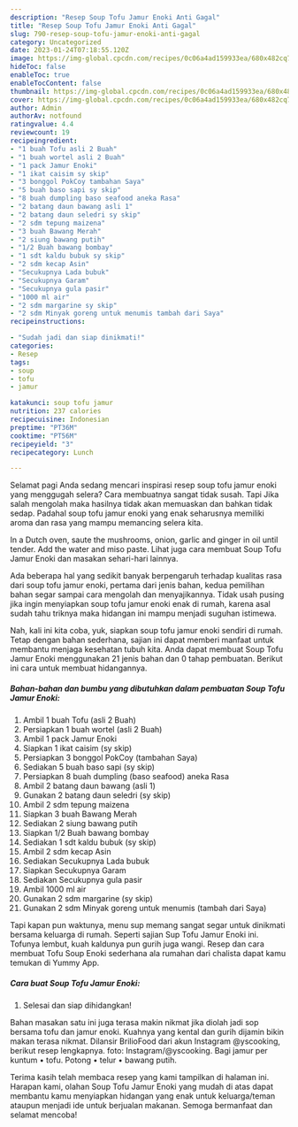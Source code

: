 ```yaml
---
description: "Resep Soup Tofu Jamur Enoki Anti Gagal"
title: "Resep Soup Tofu Jamur Enoki Anti Gagal"
slug: 790-resep-soup-tofu-jamur-enoki-anti-gagal
category: Uncategorized
date: 2023-01-24T07:18:55.120Z
image: https://img-global.cpcdn.com/recipes/0c06a4ad159933ea/680x482cq70/soup-tofu-jamur-enoki-foto-resep-utama.jpg
hideToc: false
enableToc: true
enableTocContent: false
thumbnail: https://img-global.cpcdn.com/recipes/0c06a4ad159933ea/680x482cq70/soup-tofu-jamur-enoki-foto-resep-utama.jpg
cover: https://img-global.cpcdn.com/recipes/0c06a4ad159933ea/680x482cq70/soup-tofu-jamur-enoki-foto-resep-utama.jpg
author: Admin
authorAv: notfound
ratingvalue: 4.4
reviewcount: 19
recipeingredient:
- "1 buah Tofu asli 2 Buah"
- "1 buah wortel asli 2 Buah"
- "1 pack Jamur Enoki"
- "1 ikat caisim sy skip"
- "3 bonggol PokCoy tambahan Saya"
- "5 buah baso sapi sy skip"
- "8 buah dumpling baso seafood aneka Rasa"
- "2 batang daun bawang asli 1"
- "2 batang daun seledri sy skip"
- "2 sdm tepung maizena"
- "3 buah Bawang Merah"
- "2 siung bawang putih"
- "1/2 Buah bawang bombay"
- "1 sdt kaldu bubuk sy skip"
- "2 sdm kecap Asin"
- "Secukupnya Lada bubuk"
- "Secukupnya Garam"
- "Secukupnya gula pasir"
- "1000 ml air"
- "2 sdm margarine sy skip"
- "2 sdm Minyak goreng untuk menumis tambah dari Saya"
recipeinstructions:

- "Sudah jadi dan siap dinikmati!"
categories:
- Resep
tags:
- soup
- tofu
- jamur

katakunci: soup tofu jamur 
nutrition: 237 calories
recipecuisine: Indonesian
preptime: "PT36M"
cooktime: "PT56M"
recipeyield: "3"
recipecategory: Lunch

---
```



Selamat pagi Anda sedang mencari inspirasi resep soup tofu jamur enoki yang menggugah selera? Cara membuatnya sangat tidak susah. Tapi Jika salah mengolah maka hasilnya tidak akan memuaskan dan bahkan tidak sedap. Padahal soup tofu jamur enoki yang enak seharusnya memiliki aroma dan rasa yang mampu memancing selera kita.


In a Dutch oven, saute the mushrooms, onion, garlic and ginger in oil until tender. Add the water and miso paste. Lihat juga cara membuat Soup Tofu Jamur Enoki dan masakan sehari-hari lainnya.

Ada beberapa hal yang sedikit banyak berpengaruh terhadap kualitas rasa dari soup tofu jamur enoki, pertama dari jenis bahan, kedua pemilihan bahan segar sampai cara mengolah dan menyajikannya. Tidak usah pusing jika ingin menyiapkan soup tofu jamur enoki enak di rumah, karena asal sudah tahu triknya maka hidangan ini mampu menjadi suguhan istimewa.


Nah, kali ini kita coba, yuk, siapkan soup tofu jamur enoki sendiri di rumah. Tetap dengan bahan sederhana, sajian ini dapat memberi manfaat untuk membantu menjaga kesehatan tubuh kita. Anda dapat membuat Soup Tofu Jamur Enoki menggunakan 21 jenis bahan dan 0 tahap pembuatan. Berikut ini cara untuk membuat hidangannya.

<!--inarticleads1-->

##### Bahan-bahan dan bumbu yang dibutuhkan dalam pembuatan Soup Tofu Jamur Enoki:

1. Ambil 1 buah Tofu (asli 2 Buah)
1. Persiapkan 1 buah wortel (asli 2 Buah)
1. Ambil 1 pack Jamur Enoki
1. Siapkan 1 ikat caisim (sy skip)
1. Persiapkan 3 bonggol PokCoy (tambahan Saya)
1. Sediakan 5 buah baso sapi (sy skip)
1. Persiapkan 8 buah dumpling (baso seafood) aneka Rasa
1. Ambil 2 batang daun bawang (asli 1)
1. Gunakan 2 batang daun seledri (sy skip)
1. Ambil 2 sdm tepung maizena
1. Siapkan 3 buah Bawang Merah
1. Sediakan 2 siung bawang putih
1. Siapkan 1/2 Buah bawang bombay
1. Sediakan 1 sdt kaldu bubuk (sy skip)
1. Ambil 2 sdm kecap Asin
1. Sediakan Secukupnya Lada bubuk
1. Siapkan Secukupnya Garam
1. Sediakan Secukupnya gula pasir
1. Ambil 1000 ml air
1. Gunakan 2 sdm margarine (sy skip)
1. Gunakan 2 sdm Minyak goreng untuk menumis (tambah dari Saya)


Tapi kapan pun waktunya, menu sup memang sangat segar untuk dinikmati bersama keluarga di rumah. Seperti sajian Sup Tofu Jamur Enoki ini. Tofunya lembut, kuah kaldunya pun gurih juga wangi. Resep dan cara membuat Tofu Soup Enoki sederhana ala rumahan dari chalista dapat kamu temukan di Yummy App. 

<!--inarticleads2-->

##### Cara buat Soup Tofu Jamur Enoki:


1. Selesai dan siap dihidangkan!

Bahan masakan satu ini juga terasa makin nikmat jika diolah jadi sop bersama tofu dan jamur enoki. Kuahnya yang kental dan gurih dijamin bikin makan terasa nikmat. Dilansir BrilioFood dari akun Instagram @yscooking, berikut resep lengkapnya. foto: Instagram/@yscooking. Bagi jamur per kuntum • tofu. Potong • telur • bawang putih. 

Terima kasih telah membaca resep yang kami tampilkan di halaman ini. Harapan kami, olahan Soup Tofu Jamur Enoki yang mudah di atas dapat membantu kamu menyiapkan hidangan yang enak untuk keluarga/teman ataupun menjadi ide untuk berjualan makanan. Semoga bermanfaat dan selamat mencoba!
